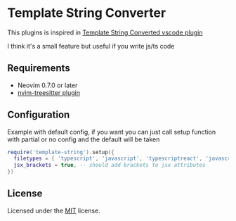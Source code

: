 # Template String Converter

This plugins is inspired in [Template String Converted vscode plugin](https://marketplace.visualstudio.com/items?itemName=meganrogge.template-string-converter)

I think it's a small feature but useful if you write js/ts code

## Requirements

- Neovim 0.7.0 or later
- [nvim-treesitter plugin](https://github.com/nvim-treesitter/nvim-treesitter)

## Configuration

Example with default config, if you want you can just call setup function with partial or no config and the default will be taken

```lua
require('template-string').setup({
  filetypes = { 'typescript', 'javascript', 'typescriptreact', 'javascriptreact' }, -- filetypes where the plugin is active
  jsx_brackets = true, -- should add brackets to jsx attributes
})
```

## License

Licensed under the [MIT](./LICENSE) license.
